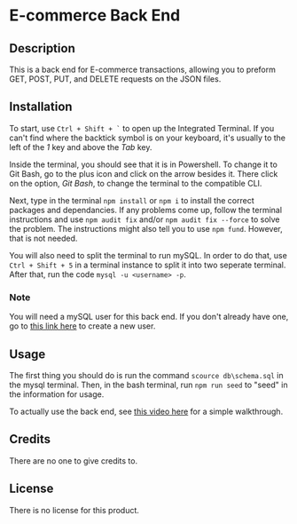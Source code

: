 # E-commerce Back End

## Description

This is a back end for E-commerce transactions, allowing you to preform GET, POST, PUT, and DELETE requests on the JSON files.
## Installation

To start, use ``` Ctrl + Shift + ` ``` to open up the Integrated Terminal. If you can't find where the backtick symbol is on your keyboard, it's usually to the left of the *1* key and above the *Tab* key.

Inside the terminal, you should see that it is in Powershell. To change it to Git Bash, go to the plus icon and click on the arrow besides it. There click on the option, *Git Bash*, to change the terminal to the compatible CLI.

Next, type in the terminal `npm install` or `npm i` to install the correct packages and dependancies. If any problems come up, follow the terminal instructions and use `npm audit fix` and/or `npm audit fix --force` to solve the problem. The instructions might also tell you to use `npm fund`. However, that is not needed.

You will also need to split the terminal to run mySQL. In order to do that, use `Ctrl + Shift + 5` in a terminal instance to split it into two seperate terminal. After that, run the code `mysql -u <username> -p`.

### Note

You will need a mySQL user for this back end. If you don't already have one, go to [this link here](https://www.digitalocean.com/community/tutorials/how-to-create-a-new-user-and-grant-permissions-in-mysql) to create a new user.
## Usage

The first thing you should do is run the command `scource db\schema.sql` in the mysql terminal. Then, in the bash terminal, run `npm run seed` to "seed" in the information for usage.

To actually use the back end, see [this video here](https://drive.google.com/file/d/1j1CPDg3MYn4cTlUgMJfFNPQPs3KVt6xO/view) for a simple walkthrough.
## Credits

There are no one to give credits to.
## License

There is no license for this product.
